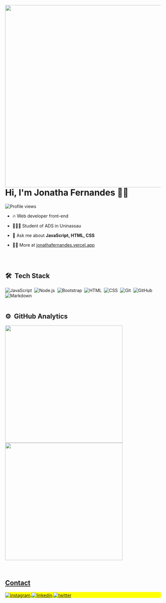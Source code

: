 <img align="right" height="590em" src="https://raw.githubusercontent.com/gist/jonathafernandes/34034471de111506a0d209d5e5bc7a77/raw/5a8f1613b6344d3e62429d051c17b3e9cf09c772/githubcard.svg"/>
<h1 align="left">Hi, I'm Jonatha Fernandes 👋🏽</h1>
<p align="left"> <img src="https://komarev.com/ghpvc/?username=jonathafernandes&color=brightgreen" alt="Profile views" /> </p>

- 🔥 Web developer front-end 

- 👨🏽‍🎓 Student of ADS in Uninassau 

- 💬 Ask me about **JavaScript, HTML, CSS**

- 👨‍💻 More at [jonathafernandes.vercel.app](https://jonatha-fernandes.vercel.app/)

<br><br>

## 🛠 &nbsp;Tech Stack

![JavaScript](https://img.shields.io/badge/-JavaScript-05122A?style=for-the-badge&logo=javascript)&nbsp;
![Node.js](https://img.shields.io/badge/-Node.js-05122A?style=for-the-badge&logo=node.js)&nbsp;
![Bootstrap](https://img.shields.io/badge/-Bootstrap-05122A?style=for-the-badge&logo=bootstrap)&nbsp;
![HTML](https://img.shields.io/badge/-HTML-05122A?style=for-the-badge&logo=HTML5)&nbsp;
![CSS](https://img.shields.io/badge/-CSS-05122A?style=for-the-badge&logo=CSS3&logoColor=1572B6)&nbsp;
![Git](https://img.shields.io/badge/-Git-05122A?style=for-the-badge&logo=git)&nbsp;
![GitHub](https://img.shields.io/badge/-GitHub-05122A?style=for-the-badge&logo=github)&nbsp;
![Markdown](https://img.shields.io/badge/-Markdown-05122A?style=for-the-badge&logo=markdown)&nbsp;
<br><br>

## ⚙️ &nbsp;GitHub Analytics

<p align="left">
   <a href="https://github.com/jonathafernandes">
   <img width="380em" src="https://github-readme-stats.vercel.app/api?username=jonathafernandes&show_icons=true&theme=dark&include_all_commits=true&count_private=true"/>
   <img width="380em" src="https://github-readme-stats.vercel.app/api/top-langs/?username=jonathafernandes&layout=compact&langs_count=6&theme=tokyonight"/>
</p>

<br>

## Contact

<p align="left" style="background:yellow">
<a href="https://instagram.com/_jonathafernandes" target="_blank">
 <img align="center" src="https://img.shields.io/badge/-_jonathafernandes-05122A?style=for-the-badge&logo=instagram" alt="instagram"/>
</a>
<a href="https://www.linkedin.com/in/jonathafernandes-/" target="_blank">
  <img align="center" src="https://img.shields.io/badge/-jonathafernandes-05122A?style=for-the-badge&logo=linkedin" alt="linkedin"/>
</a>
<a href="https://twitter.com/_jonatha__" target="_blank">
  <img align="center" src="https://img.shields.io/badge/-_jonatha__-05122A?style=for-the-badge&logo=twitter" alt="twitter"/>  
</a>
</p>

<br><br>
<!--
<img width="490em" src="https://github-readme-twitter-gazf.vercel.app/api?id=__jonatha__&layout=wide&show_reply=off&show_retweet=off" />
-->
